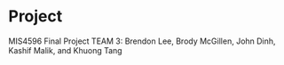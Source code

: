 # Project
MIS4596 Final Project
TEAM 3: Brendon Lee, Brody McGillen, John Dinh, Kashif Malik, and Khuong Tang
